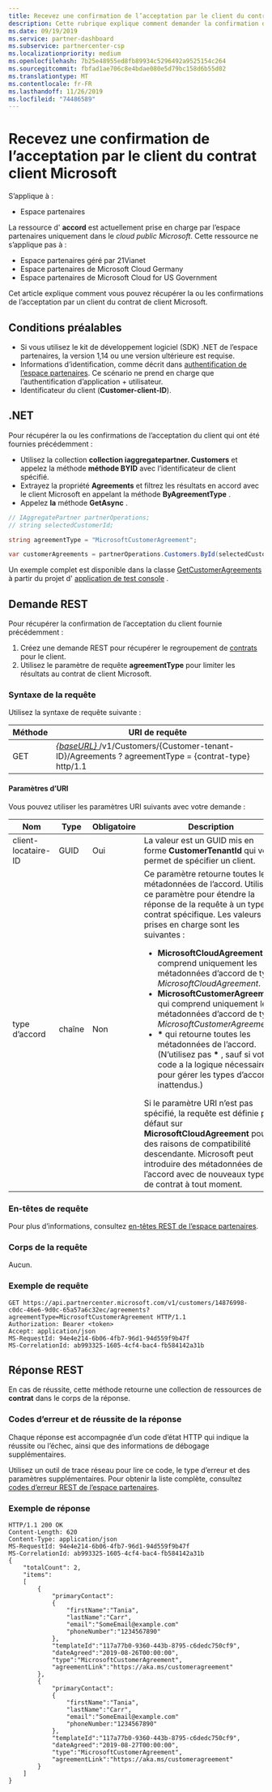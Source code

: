 ```yaml
---
title: Recevez une confirmation de l’acceptation par le client du contrat client Microsoft
description: Cette rubrique explique comment demander la confirmation de l’acceptation du client par le contrat de client Microsoft.
ms.date: 09/19/2019
ms.service: partner-dashboard
ms.subservice: partnercenter-csp
ms.localizationpriority: medium
ms.openlocfilehash: 7b25e48955ed8fb89934c5296492a9525154c264
ms.sourcegitcommit: fbfad1ae706c8e4bdae080e5d79bc158d6b55d02
ms.translationtype: MT
ms.contentlocale: fr-FR
ms.lasthandoff: 11/26/2019
ms.locfileid: "74486589"
---
```

# <a name="get-confirmation-of-customer-acceptance-of-microsoft-customer-agreement"></a>Recevez une confirmation de l’acceptation par le client du contrat client Microsoft

S’applique à :

- Espace partenaires

La ressource d' **accord** est actuellement prise en charge par l’espace partenaires uniquement dans le *cloud public Microsoft*. Cette ressource ne s’applique pas à :

- Espace partenaires géré par 21Vianet
- Espace partenaires de Microsoft Cloud Germany
- Espace partenaires de Microsoft Cloud for US Government

Cet article explique comment vous pouvez récupérer la ou les confirmations de l’acceptation par un client du contrat de client Microsoft.

## <a name="prerequisites"></a>Conditions préalables

- Si vous utilisez le kit de développement logiciel (SDK) .NET de l’espace partenaires, la version 1,14 ou une version ultérieure est requise.
- Informations d’identification, comme décrit dans [authentification de l’espace partenaires](./partner-center-authentication.md). Ce scénario ne prend en charge que l’authentification d’application + utilisateur.
- Identificateur du client (**Customer-client-ID**).

## <a name="net"></a>.NET

Pour récupérer la ou les confirmations de l’acceptation du client qui ont été fournies précédemment :

- Utilisez la collection **collection iaggregatepartner. Customers** et appelez la méthode **méthode BYID** avec l’identificateur de client spécifié.
- Extrayez la propriété **Agreements** et filtrez les résultats en accord avec le client Microsoft en appelant la méthode **ByAgreementType** .
- Appelez **la** méthode **GetAsync** .

```csharp
// IAggregatePartner partnerOperations;
// string selectedCustomerId;

string agreementType = "MicrosoftCustomerAgreement";

var customerAgreements = partnerOperations.Customers.ById(selectedCustomerId).Agreements.ByAgreementType(agreementType).Get();
```

Un exemple complet est disponible dans la classe [GetCustomerAgreements](https://github.com/PartnerCenterSamples/Partner-Center-SDK-Samples/blob/master/Source/Partner%20Center%20SDK%20Samples/Agreements/GetCustomerAgreements.cs) à partir du projet d' [application de test console](https://github.com/PartnerCenterSamples/Partner-Center-SDK-Samples) .


## <a name="rest-request"></a>Demande REST

Pour récupérer la confirmation de l’acceptation du client fournie précédemment :

1. Créez une demande REST pour récupérer le regroupement de [contrats](./agreement-resources.md) pour le client. 
2. Utilisez le paramètre de requête **agreementType** pour limiter les résultats au contrat de client Microsoft.

### <a name="request-syntax"></a>Syntaxe de la requête

Utilisez la syntaxe de requête suivante :

| Méthode | URI de requête                                                                                      |
|--------|--------------------------------------------------------------------------------------------------|
| GET    | [ *\{baseURL\}* ](partner-center-rest-urls.md)/v1/Customers/{Customer-tenant-ID}/Agreements ? agreementType = {contrat-type} http/1.1 |

#### <a name="uri-parameters"></a>Paramètres d’URI

Vous pouvez utiliser les paramètres URI suivants avec votre demande :

| Nom             | Type | Obligatoire | Description                                                                               |
|------------------|------|----------|-------------------------------------------------------------------------------------------|
| client-locataire-ID | GUID | Oui | La valeur est un GUID mis en forme **CustomerTenantId** qui vous permet de spécifier un client. |
| type d’accord | chaîne | Non | Ce paramètre retourne toutes les métadonnées de l’accord. Utilisez ce paramètre pour étendre la réponse de la requête à un type de contrat spécifique. Les valeurs prises en charge sont les suivantes : <ul><li>**MicrosoftCloudAgreement** qui comprend uniquement les métadonnées d’accord de type *MicrosoftCloudAgreement*.</li><li>**MicrosoftCustomerAgreement** qui comprend uniquement les métadonnées d’accord de type *MicrosoftCustomerAgreement*.</li><li>**\*** qui retourne toutes les métadonnées de l’accord. (N’utilisez pas **\*** , sauf si votre code a la logique nécessaire pour gérer les types d’accord inattendus.)</li></ul> Si le paramètre URI n’est pas spécifié, la requête est définie par défaut sur **MicrosoftCloudAgreement** pour des raisons de compatibilité descendante. Microsoft peut introduire des métadonnées de l’accord avec de nouveaux types de contrat à tout moment.  |

### <a name="request-headers"></a>En-têtes de requête

Pour plus d’informations, consultez [en-têtes REST de l’espace partenaires](headers.md).

### <a name="request-body"></a>Corps de la requête

Aucun.

### <a name="request-example"></a>Exemple de requête

```http
GET https://api.partnercenter.microsoft.com/v1/customers/14876998-c0dc-46e6-9d0c-65a57a6c32ec/agreements?agreementType=MicrosoftCustomerAgreement HTTP/1.1
Authorization: Bearer <token> 
Accept: application/json
MS-RequestId: 94e4e214-6b06-4fb7-96d1-94d559f9b47f
MS-CorrelationId: ab993325-1605-4cf4-bac4-fb584142a31b
```

## <a name="rest-response"></a>Réponse REST

En cas de réussite, cette méthode retourne une collection de ressources de **contrat** dans le corps de la réponse.

### <a name="response-success-and-error-codes"></a>Codes d’erreur et de réussite de la réponse

Chaque réponse est accompagnée d’un code d’état HTTP qui indique la réussite ou l’échec, ainsi que des informations de débogage supplémentaires. 

Utilisez un outil de trace réseau pour lire ce code, le type d’erreur et des paramètres supplémentaires. Pour obtenir la liste complète, consultez [codes d’erreur REST de l’espace partenaires](error-codes.md).

### <a name="response-example"></a>Exemple de réponse

```http
HTTP/1.1 200 OK
Content-Length: 620
Content-Type: application/json
MS-RequestId: 94e4e214-6b06-4fb7-96d1-94d559f9b47f
MS-CorrelationId: ab993325-1605-4cf4-bac4-fb584142a31b
{
    "totalCount": 2,
    "items":
    [ 
        {
            "primaryContact":
            {
                "firstName":"Tania",
                "lastName":"Carr",
                "email":"SomeEmail@example.com"
                "phoneNumber":"1234567890"
            },
            "templateId":"117a77b0-9360-443b-8795-c6dedc750cf9",
            "dateAgreed":"2019-08-26T00:00:00",
            "type":"MicrosoftCustomerAgreement",
            "agreementLink":"https://aka.ms/customeragreement"
        },
        {
            "primaryContact":
            {
                "firstName":"Tania",
                "lastName":"Carr",
                "email":"SomeEmail@example.com"
                "phoneNumber:"1234567890"
            },
            "templateId":"117a77b0-9360-443b-8795-c6dedc750cf9",
            "dateAgreed":"2019-08-27T00:00:00",
            "type":"MicrosoftCustomerAgreement",
            "agreementLink":"https://aka.ms/customeragreement"
        }
    ]
}
```
